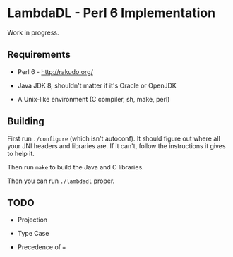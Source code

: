 # LambdaDL - Perl 6 Implementation

Work in progress.


## Requirements

* Perl 6 - <http://rakudo.org/>

* Java JDK 8, shouldn't matter if it's Oracle or OpenJDK

* A Unix-like environment (C compiler, sh, make, perl)


## Building

First run `./configure` (which isn't autoconf). It should figure out where all
your JNI headers and libraries are. If it can't, follow the instructions it
gives to help it.

Then run `make` to build the Java and C libraries.

Then you can run `./lambdadl` proper.


## TODO

* Projection

* Type Case

* Precedence of `=`
